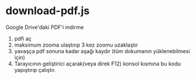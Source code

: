 # download-pdf.js
Google Drive'daki PDF'i indirme

1. pdfi aç
2. maksimum zooma ulaştırıp 3 kez zoomu uzaklaştır
3. yavaşça pdf sonuna kadar aşağı kaydır (tüm dokumanın yüklenebilmesi için)
4. Tarayıcının geliştirici açarak(veya direk F12) konsol kısmına bu kodu yapıştırıp çalıştır.
